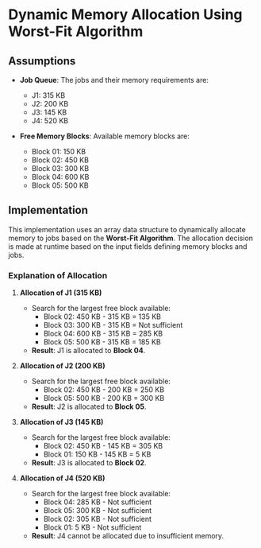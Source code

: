 # Dynamic Memory Allocation Using Worst-Fit Algorithm

## Assumptions

- **Job Queue**: The jobs and their memory requirements are:
  - J1: 315 KB
  - J2: 200 KB
  - J3: 145 KB
  - J4: 520 KB

- **Free Memory Blocks**: Available memory blocks are:
  - Block 01: 150 KB
  - Block 02: 450 KB
  - Block 03: 300 KB
  - Block 04: 600 KB
  - Block 05: 500 KB

## Implementation

This implementation uses an array data structure to dynamically allocate memory to jobs based on the **Worst-Fit Algorithm**. The allocation decision is made at runtime based on the input fields defining memory blocks and jobs.

### Explanation of Allocation

1. **Allocation of J1 (315 KB)**
   - Search for the largest free block available:
     - Block 02: 450 KB - 315 KB = 135 KB
     - Block 03: 300 KB - 315 KB = Not sufficient
     - Block 04: 600 KB - 315 KB = 285 KB
     - Block 05: 500 KB - 315 KB = 185 KB
   - **Result**: J1 is allocated to **Block 04**.

2. **Allocation of J2 (200 KB)**
   - Search for the largest free block available:
     - Block 02: 450 KB - 200 KB = 250 KB
     - Block 05: 500 KB - 200 KB = 300 KB
   - **Result**: J2 is allocated to **Block 05**.

3. **Allocation of J3 (145 KB)**
   - Search for the largest free block available:
     - Block 02: 450 KB - 145 KB = 305 KB
     - Block 01: 150 KB - 145 KB = 5 KB
   - **Result**: J3 is allocated to **Block 02**.

4. **Allocation of J4 (520 KB)**
   - Search for the largest free block available:
     - Block 04: 285 KB - Not sufficient
     - Block 05: 300 KB - Not sufficient
     - Block 02: 305 KB - Not sufficient
     - Block 01: 5 KB - Not sufficient
   - **Result**: J4 cannot be allocated due to insufficient memory.
